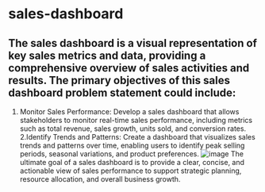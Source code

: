 # sales-dashboard
## The sales dashboard is a visual representation of key sales metrics and data, providing a comprehensive overview of sales activities and results. The primary objectives of this sales dashboard problem statement could include:
1. Monitor Sales Performance: Develop a sales dashboard that allows stakeholders to monitor real-time sales performance, including metrics such as total revenue, sales growth, units sold, and conversion rates.
2.Identify Trends and Patterns: Create a dashboard that visualizes sales trends and patterns over time, enabling users to identify peak selling periods, seasonal variations, and product preferences.
![image](https://github.com/sshreyaa05/sales-dashboard/assets/132264752/e137f5d6-a1e9-4f2c-822f-2611e0830cac)
The ultimate goal of a sales dashboard is to provide a clear, concise, and actionable view of sales performance to support strategic planning, resource allocation, and overall business growth.
